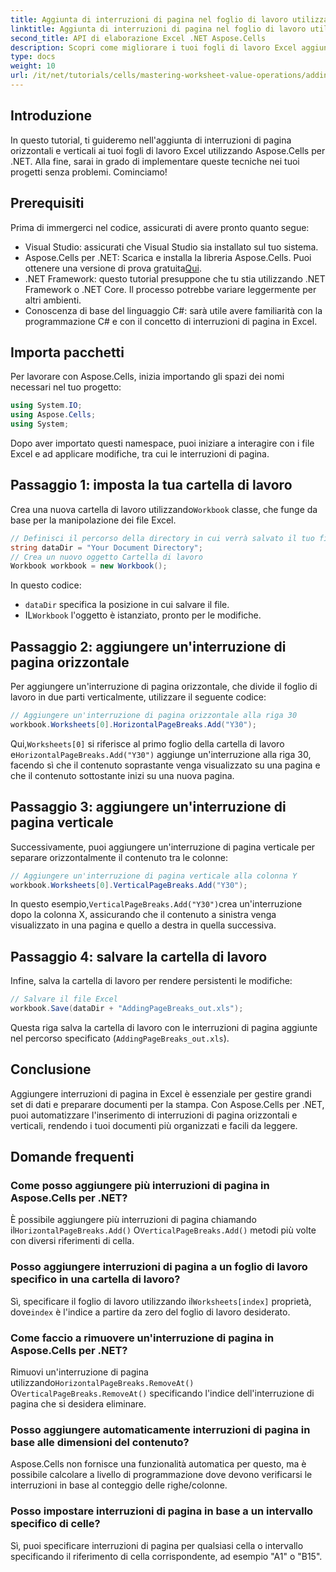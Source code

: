 ```yaml
---
title: Aggiunta di interruzioni di pagina nel foglio di lavoro utilizzando Aspose.Cells
linktitle: Aggiunta di interruzioni di pagina nel foglio di lavoro utilizzando Aspose.Cells
second_title: API di elaborazione Excel .NET Aspose.Cells
description: Scopri come migliorare i tuoi fogli di lavoro Excel aggiungendo efficacemente interruzioni di pagina orizzontali e verticali usando Aspose.Cells per .NET. Questa guida completa ti accompagna attraverso i passaggi di configurazione e codifica necessari.
type: docs
weight: 10
url: /it/net/tutorials/cells/mastering-worksheet-value-operations/adding-page-breaks/
---
```

## Introduzione

In questo tutorial, ti guideremo nell'aggiunta di interruzioni di pagina orizzontali e verticali ai tuoi fogli di lavoro Excel utilizzando Aspose.Cells per .NET. Alla fine, sarai in grado di implementare queste tecniche nei tuoi progetti senza problemi. Cominciamo!

## Prerequisiti
Prima di immergerci nel codice, assicurati di avere pronto quanto segue:
- Visual Studio: assicurati che Visual Studio sia installato sul tuo sistema.
-  Aspose.Cells per .NET: Scarica e installa la libreria Aspose.Cells. Puoi ottenere una versione di prova gratuita[Qui](https://releases.aspose.com/cells/net/).
- .NET Framework: questo tutorial presuppone che tu stia utilizzando .NET Framework o .NET Core. Il processo potrebbe variare leggermente per altri ambienti.
- Conoscenza di base del linguaggio C#: sarà utile avere familiarità con la programmazione C# e con il concetto di interruzioni di pagina in Excel.

## Importa pacchetti
Per lavorare con Aspose.Cells, inizia importando gli spazi dei nomi necessari nel tuo progetto:

```csharp
using System.IO;
using Aspose.Cells;
using System;
```

Dopo aver importato questi namespace, puoi iniziare a interagire con i file Excel e ad applicare modifiche, tra cui le interruzioni di pagina.

## Passaggio 1: imposta la tua cartella di lavoro
 Crea una nuova cartella di lavoro utilizzando`Workbook` classe, che funge da base per la manipolazione dei file Excel.

```csharp
// Definisci il percorso della directory in cui verrà salvato il tuo file
string dataDir = "Your Document Directory";
// Crea un nuovo oggetto Cartella di lavoro
Workbook workbook = new Workbook();
```
In questo codice:
- `dataDir` specifica la posizione in cui salvare il file.
-  IL`Workbook` l'oggetto è istanziato, pronto per le modifiche.

## Passaggio 2: aggiungere un'interruzione di pagina orizzontale
Per aggiungere un'interruzione di pagina orizzontale, che divide il foglio di lavoro in due parti verticalmente, utilizzare il seguente codice:

```csharp
// Aggiungere un'interruzione di pagina orizzontale alla riga 30
workbook.Worksheets[0].HorizontalPageBreaks.Add("Y30");
```
 Qui,`Worksheets[0]` si riferisce al primo foglio della cartella di lavoro e`HorizontalPageBreaks.Add("Y30")` aggiunge un'interruzione alla riga 30, facendo sì che il contenuto soprastante venga visualizzato su una pagina e che il contenuto sottostante inizi su una nuova pagina.

## Passaggio 3: aggiungere un'interruzione di pagina verticale
Successivamente, puoi aggiungere un'interruzione di pagina verticale per separare orizzontalmente il contenuto tra le colonne:

```csharp
// Aggiungere un'interruzione di pagina verticale alla colonna Y
workbook.Worksheets[0].VerticalPageBreaks.Add("Y30");
```
 In questo esempio,`VerticalPageBreaks.Add("Y30")`crea un'interruzione dopo la colonna X, assicurando che il contenuto a sinistra venga visualizzato in una pagina e quello a destra in quella successiva.

## Passaggio 4: salvare la cartella di lavoro
Infine, salva la cartella di lavoro per rendere persistenti le modifiche:

```csharp
// Salvare il file Excel
workbook.Save(dataDir + "AddingPageBreaks_out.xls");
```
Questa riga salva la cartella di lavoro con le interruzioni di pagina aggiunte nel percorso specificato (`AddingPageBreaks_out.xls`).

## Conclusione
Aggiungere interruzioni di pagina in Excel è essenziale per gestire grandi set di dati e preparare documenti per la stampa. Con Aspose.Cells per .NET, puoi automatizzare l'inserimento di interruzioni di pagina orizzontali e verticali, rendendo i tuoi documenti più organizzati e facili da leggere.

## Domande frequenti

### Come posso aggiungere più interruzioni di pagina in Aspose.Cells per .NET?
 È possibile aggiungere più interruzioni di pagina chiamando il`HorizontalPageBreaks.Add()` O`VerticalPageBreaks.Add()` metodi più volte con diversi riferimenti di cella.

### Posso aggiungere interruzioni di pagina a un foglio di lavoro specifico in una cartella di lavoro?
 Sì, specificare il foglio di lavoro utilizzando il`Worksheets[index]` proprietà, dove`index` è l'indice a partire da zero del foglio di lavoro desiderato.

### Come faccio a rimuovere un'interruzione di pagina in Aspose.Cells per .NET?
Rimuovi un'interruzione di pagina utilizzando`HorizontalPageBreaks.RemoveAt()` O`VerticalPageBreaks.RemoveAt()` specificando l'indice dell'interruzione di pagina che si desidera eliminare.

### Posso aggiungere automaticamente interruzioni di pagina in base alle dimensioni del contenuto?
Aspose.Cells non fornisce una funzionalità automatica per questo, ma è possibile calcolare a livello di programmazione dove devono verificarsi le interruzioni in base al conteggio delle righe/colonne.

### Posso impostare interruzioni di pagina in base a un intervallo specifico di celle?
Sì, puoi specificare interruzioni di pagina per qualsiasi cella o intervallo specificando il riferimento di cella corrispondente, ad esempio "A1" o "B15".